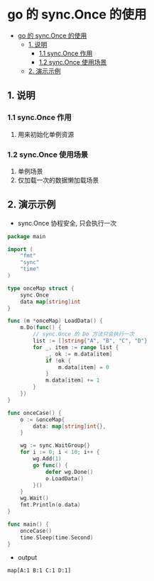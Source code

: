 # go 的 sync.Once 的使用

- [go 的 sync.Once 的使用](#go-的-synconce-的使用)
  - [1. 说明](#1-说明)
    - [1.1 sync.Once 作用](#11-synconce-作用)
    - [1.2 sync.Once 使用场景](#12-synconce-使用场景)
  - [2. 演示示例](#2-演示示例)

## 1. 说明

### 1.1 sync.Once 作用

1. 用来初始化单例资源

### 1.2 sync.Once 使用场景

1. 单例场景
2. 仅加载一次的数据懒加载场景

## 2. 演示示例

- sync.Once 协程安全, 只会执行一次

```go
package main

import (
	"fmt"
	"sync"
	"time"
)

type onceMap struct {
	sync.Once
	data map[string]int
}

func (m *onceMap) LoadData() {
	m.Do(func() {
		// sync.Once 的 Do 方法只会执行一次
		list := []string{"A", "B", "C", "D"}
		for _, item := range list {
			_, ok := m.data[item]
			if !ok {
				m.data[item] = 0
			}
			m.data[item] += 1
		}
	})
}

func onceCase() {
	o := &onceMap{
		data: map[string]int{},
	}

	wg := sync.WaitGroup{}
	for i := 0; i < 10; i++ {
		wg.Add(1)
		go func() {
			defer wg.Done()
			o.LoadData()
		}()
	}
	wg.Wait()
	fmt.Println(o.data)
}

func main() {
	onceCase()
	time.Sleep(time.Second)
}
```

- output

```text
map[A:1 B:1 C:1 D:1]
```